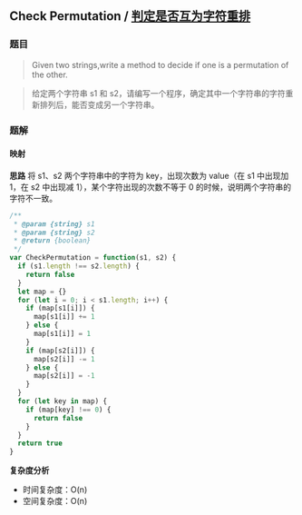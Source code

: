## Check Permutation / [判定是否互为字符重排](https://leetcode-cn.com/problems/check-permutation-lcci/)

### 题目
> Given two strings,write a method to decide if one is a permutation of the other.

> 给定两个字符串 s1 和 s2，请编写一个程序，确定其中一个字符串的字符重新排列后，能否变成另一个字符串。

### 题解
#### 映射
**思路**
将 s1、s2 两个字符串中的字符为 key，出现次数为 value（在 s1 中出现加 1，在 s2 中出现减 1），某个字符出现的次数不等于 0 的时候，说明两个字符串的字符不一致。

```js
/**
 * @param {string} s1
 * @param {string} s2
 * @return {boolean}
 */
var CheckPermutation = function(s1, s2) {
  if (s1.length !== s2.length) {
    return false
  }
  let map = {}
  for (let i = 0; i < s1.length; i++) {
    if (map[s1[i]]) {
      map[s1[i]] += 1
    } else {
      map[s1[i]] = 1
    }
    if (map[s2[i]]) {
      map[s2[i]] -= 1
    } else {
      map[s2[i]] = -1
    }
  }
  for (let key in map) {
    if (map[key] !== 0) {
      return false
    }
  }
  return true
}
```

**复杂度分析**
+ 时间复杂度：O(n)
+ 空间复杂度：O(n)